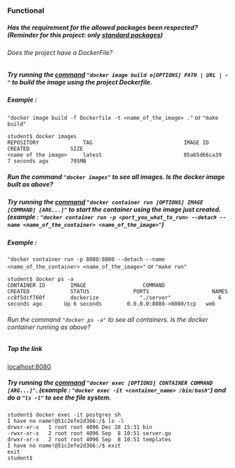 ### Functional

##### Has the requirement for the allowed packages been respected? (Reminder for this project: only [standard packages](https://golang.org/pkg/))

###### Does the project have a DockerFile?

##### Try running the [command](https://docs.docker.com/engine/reference/commandline/image_build/) `"docker image build o[OPTIONS] PATH | URL | -"` to build the image using the project Dockerfile. 
##### Example : 
`"docker image build -f Dockerfile -t <name_of_the_image> ."` or  `"make build"`

```
student$ docker images
REPOSITORY              TAG                             IMAGE ID            CREATED             SIZE
<name of the image>     latest                          85a65d66ca39        7 seconds ago       795MB
```

##### Run the command `"docker images"` to see all images. Is the docker image built as above?

##### Try running the [command](https://docs.docker.com/engine/reference/commandline/container_run/) `"docker container run [OPTIONS] IMAGE [COMMAND] [ARG...]"` to start the container using the image just created. (example : `"docker container run -p <port_you_what_to_run> --detach --name <name_of_the_container> <name_of_the_image>"`)

##### Example : 
`"docker container run -p 8080:8080 --detach --name <name_of_the_container> <name_of_the_image>"` or  `"make run"`

```
student$ docker ps -a
CONTAINER ID        IMAGE                  COMMAND                  CREATED             STATUS              PORTS                    NAMES
cc8f5dcf760f        dockerize             "./server"               6 seconds ago       Up 6 seconds        0.0.0.0:8080->8080/tcp   web
```

###### Run the command `"docker ps -a"` to see all containers. Is the docker container running as above?

##### Tap the link
[localhost:8080](http://localhost:8080)

##### Try running the [command](https://docs.docker.com/engine/reference/commandline/exec/) `"docker exec [OPTIONS] CONTAINER COMMAND [ARG...]"`. (example : `"docker exec -it <container_name> /bin/bash"`) and do a `"ls -l"` to see the file system.

```
student$ docker exec -it postgres sh
I have no name!@51c2efe2d366:/$ ls -l
drwxr-xr-x   1 root root 4096 Dec 28 15:31 bin
-rwxr-xr-x   2 root root 4096 Sep  8 10:51 server.go
drwxr-xr-x   2 root root 4096 Sep  8 10:51 templates
I have no name!@51c2efe2d366:/$ exit
exit
student$
```